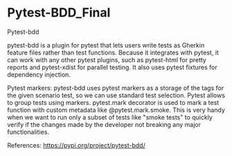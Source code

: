 # Pytest-BDD_Final
Pytest-bdd

pytest-bdd is a plugin for pytest that lets users write tests as Gherkin feature files rather than test functions. Because it integrates with pytest, it can work with any other pytest plugins, such as pytest-html for pretty reports and pytest-xdist for parallel testing. It also uses pytest fixtures for dependency injection.

Pytest markers:
pytest-bdd uses pytest markers as a storage of the tags for the given scenario test, so we can use standard test selection.
Pytest allows to group tests using markers. pytest.mark decorator is used to mark a test function with custom metadata like @pytest.mark.smoke. This is very handy when we want to run only a subset of tests like "smoke tests" to quickly verify if the changes made by the developer not breaking any major functionalities.


References:
https://pypi.org/project/pytest-bdd/
